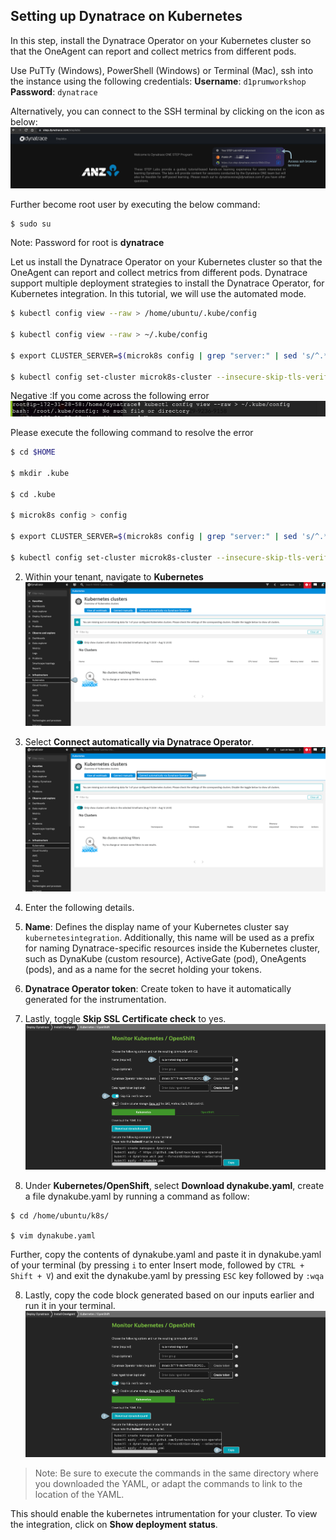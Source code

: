 ## Setting up Dynatrace on Kubernetes
In this step, install the Dynatrace Operator on your Kubernetes cluster so that the OneAgent can report and collect metrics from different pods.

Use PuTTy (Windows), PowerShell (Windows) or Terminal (Mac), ssh into the instance using the following credentials:
**Username**: `d1prumworkshop`
**Password**:  `dynatrace`

Alternatively, you can connect to the SSH terminal by clicking on the icon as below:
![image-ssh-terminal](../../assets/images/ssh_terminal_access.png)

Further become root user by executing the below command:
```
$ sudo su
```
Note: Password for root is **dynatrace**

Let us install the Dynatrace Operator on your Kubernetes cluster so that the OneAgent can report and collect metrics from different pods. Dynatrace support multiple deployment strategies to install the Dynatrace Operator, for Kubernetes integration. In this tutorial, we will use the automated mode.

```bash
$ kubectl config view --raw > /home/ubuntu/.kube/config

$ kubectl config view --raw > ~/.kube/config

$ export CLUSTER_SERVER=$(microk8s config | grep "server:" | sed 's/^.*server: //')

$ kubectl config set-cluster microk8s-cluster --insecure-skip-tls-verify=true --server="$CLUSTER_SERVER"

```

Negative
:If you come across the following error
![image](../../assets/images/kube.png)

Please execute the following command to resolve the error
```bash
$ cd $HOME

$ mkdir .kube

$ cd .kube

$ microk8s config > config

$ export CLUSTER_SERVER=$(microk8s config | grep "server:" | sed 's/^.*server: //')

$ kubectl config set-cluster microk8s-cluster --insecure-skip-tls-verify=true --server="$CLUSTER_SERVER"

```

2. Within your tenant, navigate to **Kubernetes**
![Kubernetes-instrumentation-1](../../assets/images/Kubernetes-instrumentation-1.png)

3. Select **Connect automatically via Dynatrace Operator**.
![Kubernetes-instrumentation-2](../../assets/images/Kubernetes-instrumentation-2.png)

4. Enter the following details.

4. **Name**: Defines the display name of your Kubernetes cluster say `kubernetesintegration`. Additionally, this name will be used as a prefix for naming Dynatrace-specific resources inside the Kubernetes cluster, such as DynaKube (custom resource), ActiveGate (pod), OneAgents (pods), and as a name for the secret holding your tokens.

5. **Dynatrace Operator token**: Create token to have it automatically generated for the instrumentation.

6. Lastly, toggle **Skip SSL Certificate check** to yes.
![Kubernetes-instrumentation-3](../../assets/images/Kubernetes-instrumentation-3.png)

7. Under **Kubernetes/OpenShift**, select **Download dynakube.yaml**, create a file dynakube.yaml by running a command as follow:

```
$ cd /home/ubuntu/k8s/

$ vim dynakube.yaml
```

Further, copy the contents of dynakube.yaml and paste it in dynakube.yaml of your terminal (by pressing `i` to enter Insert mode, followed by `CTRL + Shift + V`) and exit the dynakube.yaml by pressing `ESC` key followed by `:wqa`

8. Lastly, copy the code block generated based on our inputs earlier and  run it in your terminal.
![Kubernetes-instrumentation-4](../../assets/images/Kubernetes-instrumentation-4.png)

> Note:
Be sure to execute the commands in the same directory where you downloaded the YAML, or adapt the commands to link to the location of the YAML.

This should enable the kubernetes intrumentation for your cluster. To view the integration, click on **Show deployment status**.

<!-- ------------------------ -->
